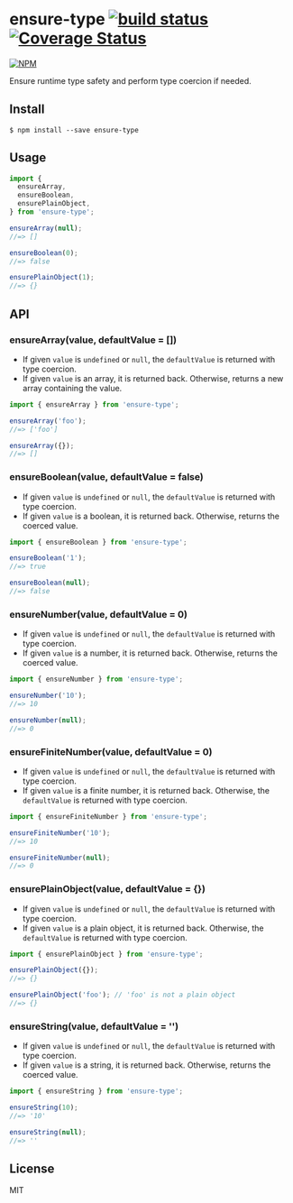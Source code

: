 # ensure-type [![build status](https://travis-ci.org/cheton/ensure-type.svg?branch=master)](https://travis-ci.org/cheton/ensure-type) [![Coverage Status](https://coveralls.io/repos/github/cheton/ensure-type/badge.svg?branch=master)](https://coveralls.io/github/cheton/ensure-type?branch=master)

[![NPM](https://nodei.co/npm/ensure-type.png?downloads=true&stars=true)](https://www.npmjs.com/package/ensure-type)

Ensure runtime type safety and perform type coercion if needed.

## Install

```
$ npm install --save ensure-type
```

## Usage

```js
import {
  ensureArray,
  ensureBoolean,
  ensurePlainObject,
} from 'ensure-type';

ensureArray(null);
//=> []

ensureBoolean(0);
//=> false

ensurePlainObject(1);
//=> {}
```

## API

### ensureArray(value, defaultValue = [])

* If given `value` is `undefined` or `null`, the `defaultValue` is returned with type coercion.
* If given `value` is an array, it is returned back. Otherwise, returns a new array containing the value.

```js
import { ensureArray } from 'ensure-type';

ensureArray('foo');
//=> ['foo']

ensureArray({});
//=> []
```

### ensureBoolean(value, defaultValue = false)

* If given `value` is `undefined` or `null`, the `defaultValue` is returned with type coercion.
* If given `value` is a boolean, it is returned back. Otherwise, returns the coerced value.

```js
import { ensureBoolean } from 'ensure-type';

ensureBoolean('1');
//=> true

ensureBoolean(null);
//=> false
```

### ensureNumber(value, defaultValue = 0)

* If given `value` is `undefined` or `null`, the `defaultValue` is returned with type coercion.
* If given `value` is a number, it is returned back. Otherwise, returns the coerced value.

```js
import { ensureNumber } from 'ensure-type';

ensureNumber('10');
//=> 10

ensureNumber(null);
//=> 0
```

### ensureFiniteNumber(value, defaultValue = 0)

* If given `value` is `undefined` or `null`, the `defaultValue` is returned with type coercion.
* If given `value` is a finite number, it is returned back. Otherwise, the `defaultValue` is returned with type coercion.

```js
import { ensureFiniteNumber } from 'ensure-type';

ensureFiniteNumber('10');
//=> 10

ensureFiniteNumber(null);
//=> 0
```

### ensurePlainObject(value, defaultValue = {})

* If given `value` is `undefined` or `null`, the `defaultValue` is returned with type coercion.
* If given `value` is a plain object, it is returned back. Otherwise, the `defaultValue` is returned with type coercion.

```js
import { ensurePlainObject } from 'ensure-type';

ensurePlainObject({});
//=> {}

ensurePlainObject('foo'); // 'foo' is not a plain object
//=> {}
```

### ensureString(value, defaultValue = '')

* If given `value` is `undefined` or `null`, the `defaultValue` is returned with type coercion.
* If given `value` is a string, it is returned back. Otherwise, returns the coerced value.

```js
import { ensureString } from 'ensure-type';

ensureString(10);
//=> '10'

ensureString(null);
//=> ''
```

## License

MIT

